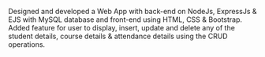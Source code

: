 Designed and developed a Web App with back-end on NodeJs, ExpressJs & EJS with MySQL database and front-end using HTML, CSS & Bootstrap.
Added feature for user to display, insert, update and delete any of the student details, course details & attendance details using the CRUD operations.
